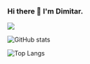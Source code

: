 ### Hi there 👋 I'm Dimitar.

![](https://visitor-badge.laobi.icu/badge?page_id=dimistef.dimistef)

![GitHub stats](https://github-readme-stats.vercel.app/api?username=dimistef&show_icons=true&theme=merko)

![Top Langs](https://github-readme-stats.vercel.app/api/top-langs/?username=dimistef&theme=merko)
